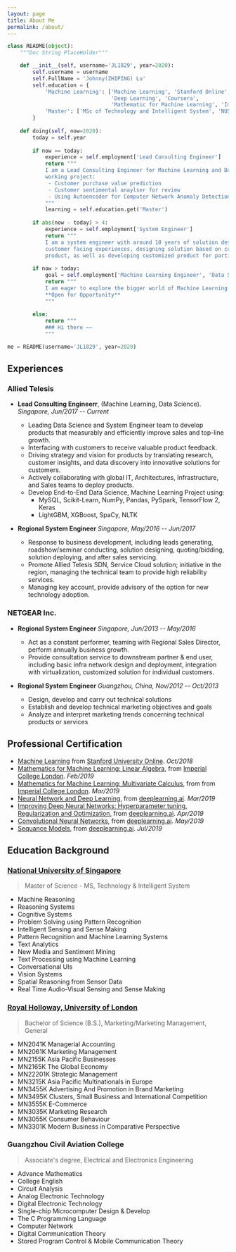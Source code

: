 ```yaml
---
layout: page
title: About Me
permalink: /about/
---
```


```python
class README(object):
    """Doc String PlaceHolder"""

    def __init__(self, username='JL1829', year=2020):
        self.username = username
        self.FullName = 'Johnny(ZHIPING) Lu'
        self.education = {
            'Machine Learning': ['Machine Learning', 'Stanford Online',
                                 'Deep Learning', 'Coursera',
                                 'Mathematic for Machine Learning', 'Imperial College London'],
            'Master': ['MSc of Technology and Intelligent System', 'NUS'], 
        }
    
    def doing(self, now=2020):
        today = self.year
        
        if now == today:
            experience = self.employment['Lead Consulting Engineer']
            return """
            I am a Lead Consulting Engineer for Machine Learning and Data Science, current
            working project:
             - Customer purchase value prediction
             - Customer sentimental anaylser for review
             - Using Autoencoder for Computer Network Anomaly Detection.
            """
            learning = self.education.get('Master')
            
        if abs(now - today) > 4:
            experience = self.employment['System Engineer']
            return """
            I am a system engineer with around 10 years of solution design and 
            customer facing experiences, designing solution based on current
            product, as well as developing customized product for particular requirement."""
            
        if now > today:
            goal = self.employment['Machine Learning Engineer', 'Data Scientist']
            return """
            I am eager to explore the bigger world of Machine Learning and Data Science.
            **Open for Opportunity**
            """
            
        else:
            return """
            ### Hi there ~~
            """

me = README(username='JL1829', year=2020)
```


## Experiences

### Allied Telesis
- **Lead Consulting Engineerr**, (Machine Learning, Data Science).
*Singapore, Jun/2017 -- Current*

    - Leading Data Science and System Engineer team to develop products that measurably and efficiently improve sales and top-line growth.
    - Interfacing with customers to receive valuable product feedback.
    - Driving strategy and vision for products by translating research, customer insights, and data discovery into innovative solutions for customers. 
    - Actively collaborating with global IT, Architectures, Infrastructure, and Sales teams to deploy products.
    - Develop End-to-End Data Science, Machine Learning Project using: 
        - MySQL, Scikit-Learn, NumPy, Pandas, PySpark, TensorFlow 2, Keras
        - LightGBM, XGBoost, SpaCy, NLTK

- **Regional System Engineer** 
*Singapore, May/2016 -- Jun/2017*
    - Response to business development, including leads generating, roadshow/seminar conducting, solution designing, quoting/bidding, solution deploying, and after sales servicing. 
    - Promote Allied Telesis SDN, Service Cloud solution; initiative in the region, managing the technical team to provide high reliability services. 
    - Managing key account, provide advisory of the option for new technology adoption. 


### NETGEAR Inc.
- **Regional System Engineer**
*Singapore, Jun/2013 -- May/2016*
    - Act as a constant performer, teaming with Regional Sales Director, perform annually business growth. 
    - Provide consultation service to downstream partner & end user, including basic infra network design and deployment, integration with virtualization, customized solution for individual customers. 

- **Regional System Engineer**
*Guangzhou, China, Nov/2012 -- Oct/2013*
    - Design, develop and carry out technical solutions 
    - Establish and develop technical marketing objectives and goals 
    - Analyze and interpret marketing trends concerning technical products or services


## Professional Certification
* [Machine Learning](https://www.coursera.org/account/accomplishments/verify/M9QF62R25BUR) from [Stanford University Online](https://online.stanford.edu). *Oct/2018*
* [Mathematics for Machine Learning: Linear Algebra](https://www.coursera.org/account/accomplishments/verify/NW6MCXFBX47G), from [Imperial College London](https://www.imperial.ac.uk). *Feb/2019*
* [Mathematics for Machine Learning: Multivariate Calculus](https://www.coursera.org/account/accomplishments/verify/X64UR4U3AQFA), from from [Imperial College London](https://www.imperial.ac.uk). *Mar/2019*
* [Neural Network and Deep Learning](https://www.coursera.org/account/accomplishments/certificate/HY9746KQFZDD), from [deeplearning.ai](https://deeplearning.ai). *Mar/2019*
* [Improving Deep Neural Networks: Hyperparameter tuning, Regularization and Optimization](https://www.coursera.org/account/accomplishments/certificate/KRJRFJKGF4RE), from [deeplearning.ai](https://deeplearning.ai). *Apr/2019*
* [Convolutional Neural Networks](https://www.coursera.org/account/accomplishments/certificate/64Q5LSDGCVNN), from [deeplearning.ai](https://deeplearning.ai). *May/2019*
* [Sequance Models](https://www.coursera.org/account/accomplishments/certificate/7DVELPA6RWFP), from [deeplearning.ai](https://deeplearning.ai). *Jul/2019*


## Education Background

### [National University of Singapore](https://en.wikipedia.org/wiki/National_University_of_Singapore)
> Master of Science - MS, Technology & Intelligent System
* Machine Reasoning
* Reasoning Systems
* Cognitive Systems
* Problem Solving using Pattern Recognition
* Intelligent Sensing and Sense Making
* Pattern Recognition and Machine Learning Systems
* Text Analytics
* New Media and Sentiment Mining
* Text Processing using Machine Learning
* Conversational UIs
* Vision Systems
* Spatial Reasoning from Sensor Data
* Real Time Audio-Visual Sensing and Sense Making

### [Royal Holloway, University of London](https://en.wikipedia.org/wiki/Royal_Holloway,_University_of_London)
> Bachelor of Science (B.S.), Marketing/Marketing Management, General
* MN2041K Managerial Accounting
* MN2061K Marketing Management
* MN2155K Asia Pacific Businesses
* MN2165K The Global Economy
* MN22201K Strategic Management
* MN3215K Asia Pacific Multinationals in Europe
* MN3455K Advertising And Promotion in Brand Marketing
* MN3495K Clusters, Small Business and International Competition
* MN3555K E-Commerce
* MN3035K Marketing Research
* MN3055K Consumer Behaviour
* MN3301K Modern Business in Comparative Perspective

### Guangzhou Civil Aviation College
> Associate's degree, Electrical and Electronics Engineering
* Advance Mathematics
* College English
* Circuit Analysis
* Analog Electronic Technology
* Digital Electronic Technology
* Single-chip Microcomputer Design & Develop
* The C Programming Language
* Computer Network
* Digital Communication Theory
* Stored Program Control & Mobile Communication Theory


